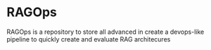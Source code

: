 # RAGOps
RAGOps is a repository to store all advanced in create a devops-like pipeline to quickly create and evaluate RAG architecures
